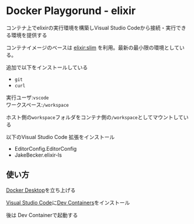 # Docker Playgorund - elixir

コンテナ上でelixirの実行環境を構築しVisual Studio Codeから接続・実行できる環境を提供する

コンテナイメージのベースは
[elixir:slim](https://hub.docker.com/_/elixir)
を利用。最新の最小限の環境としている。

追加で以下をインストールしている

* `git`
* `curl`

実行ユーザ:`vscode`  
ワークスペース:`/workspace`  

ホスト側の`workspace`フォルダをコンテナ側の`/workspace`としてマウントしている

以下のVisual Studio Code 拡張をインストール

* EditorConfig.EditorConfig
* JakeBecker.elixir-ls

## 使い方

[Docker Desktop](https://www.docker.com/products/docker-desktop/)を立ち上げる

[Visual Studio Code](https://azure.microsoft.com/ja-jp/products/visual-studio-code/)に[Dev Containers](https://marketplace.visualstudio.com/items?itemName=ms-vscode-remote.remote-containers)をインストール

後は Dev Containerで起動する
